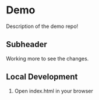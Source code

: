# Demo

Description of the demo repo!

## Subheader

Working more to see the changes.

## Local Development

1. Open index.html in your browser